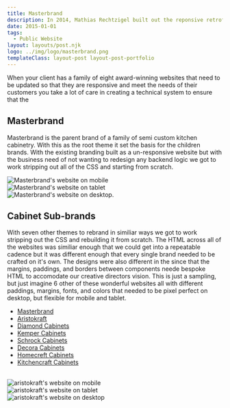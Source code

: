 ```yaml
---
title: Masterbrand
description: In 2014, Mathias Rechtzigel built out the reponsive retrofit for Masterbrand and 7 other subsidiaries
date: 2015-01-01
tags:
  - Public Website
layout: layouts/post.njk
logo: ../img/logo/masterbrand.png
templateClass: layout-post layout-post-portfolio
---
```


<p class="lead-p">When your client has a family of eight award-winning websites that need to be updated so that they are responsive and meet the needs of their customers you take a lot of care in creating a technical system to ensure that the  </p>

## Masterbrand
Masterbrand is the parent brand of a family of semi custom kitchen cabinetry. With this as the root theme it set the basis for the children brands. With the existing branding built as a un-responsive website but with the business need of not wanting to redesign any backend logic we got to work stripping out all of the CSS and starting from scratch.

<div class='device-collection'>
  <div class='phone-container'>
    <div class='device phone'>
      <img src="/img/masterbrand/masterbrand-mobile.png" alt="Masterbrand's website on mobile">
    </div>
  </div>
  <div class='tablet-container'>
    <div class='device tablet'>
      <img src='/img/masterbrand/masterbrand-tablet.png' alt="Masterbrand's website on tablet">
    </div>
  </div>
  <div class='device desktop'>
    <img src='/img/masterbrand/masterbrand-desktop.png' alt="Masterbrand's website on desktop.">
  </div>
</div>


## Cabinet Sub-brands
With seven other themes to rebrand in similiar ways we got to work stripping out the CSS and rebuilding it from scratch. The HTML across all of the websites was similiar enough that we could get into a repeatable cadence but it was different enough that every single brand needed to be crafted on it's own. The designs were also different in the since that the margins, paddings, and borders between components neede bespoke HTML to accomodate our creative directors vision. This is just a sampling, but just imagine 6 other of these wonderful websites all with different paddings, margins, fonts, and colors that needed to be pixel perfect on desktop, but flexible for mobile and tablet.


<ul>
<li>
<a href="https://www.masterbrand.com/">Masterbrand</a>
</li>
<li>
<a href="http://www.aristokraft.com/">Aristokraft</a>
</li>
<li>
<a href="http://www.diamondcabinets.com/">Diamond Cabinets</a>
</li>
<li>
<a href="http://www.kempercabinets.com/">Kemper Cabinets</a>
</li>
<li>
<a href="http://www.schrock.com/">Schrock Cabinets</a>
</li>
<li>
<a href="http://www.decoracabinets.com/">Decora Cabinets</a>
</li>
<li>
<a href="http://www.homecrestcabinetry.com/">Homecreft Cabinets</a>
</li>
<li>
<a href="http://www.kitchencraft.com/">Kitchencraft Cabinets</a>
</li>
</ul>
<br>


<div class='device-collection'>
  <div class='phone-container'>
    <div class='device phone'>
      <img src="/img/masterbrand/aristokraft-mobile.png" alt="aristokraft's website on mobile">
    </div>
  </div>
  <div class='tablet-container'>
    <div class='device tablet'>
      <img src='/img/masterbrand/aristokraft-tablet.png' alt="aristokraft's website on tablet">
    </div>
  </div>
  <div class='device desktop'>
    <img src='/img/masterbrand/aristokraft-desktop.png' alt="aristokraft's website on desktop">
  </div>
</div>

